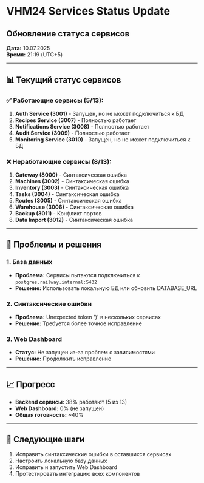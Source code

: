 # VHM24 Services Status Update
## Обновление статуса сервисов

**Дата:** 10.07.2025  
**Время:** 21:19 (UTC+5)

---

## 📊 Текущий статус сервисов

### ✅ Работающие сервисы (5/13):
1. **Auth Service (3001)** - Запущен, но не может подключиться к БД
2. **Recipes Service (3007)** - Полностью работает
3. **Notifications Service (3008)** - Полностью работает  
4. **Audit Service (3009)** - Полностью работает
5. **Monitoring Service (3010)** - Запущен, но не может подключиться к БД

### ❌ Неработающие сервисы (8/13):
1. **Gateway (8000)** - Синтаксическая ошибка
2. **Machines (3002)** - Синтаксическая ошибка
3. **Inventory (3003)** - Синтаксическая ошибка
4. **Tasks (3004)** - Синтаксическая ошибка
5. **Routes (3005)** - Синтаксическая ошибка
6. **Warehouse (3006)** - Синтаксическая ошибка
7. **Backup (3011)** - Конфликт портов
8. **Data Import (3012)** - Синтаксическая ошибка

---

## 🔧 Проблемы и решения

### 1. База данных
- **Проблема:** Сервисы пытаются подключиться к `postgres.railway.internal:5432`
- **Решение:** Использовать локальную БД или обновить DATABASE_URL

### 2. Синтаксические ошибки
- **Проблема:** Unexpected token ')' в нескольких сервисах
- **Решение:** Требуется более точное исправление

### 3. Web Dashboard
- **Статус:** Не запущен из-за проблем с зависимостями
- **Решение:** Продолжить исправление

---

## 📈 Прогресс

- **Backend сервисы:** 38% работают (5 из 13)
- **Web Dashboard:** 0% (не запущен)
- **Общая готовность:** ~40%

---

## 🎯 Следующие шаги

1. Исправить синтаксические ошибки в оставшихся сервисах
2. Настроить локальную базу данных
3. Исправить и запустить Web Dashboard
4. Протестировать интеграцию всех компонентов
